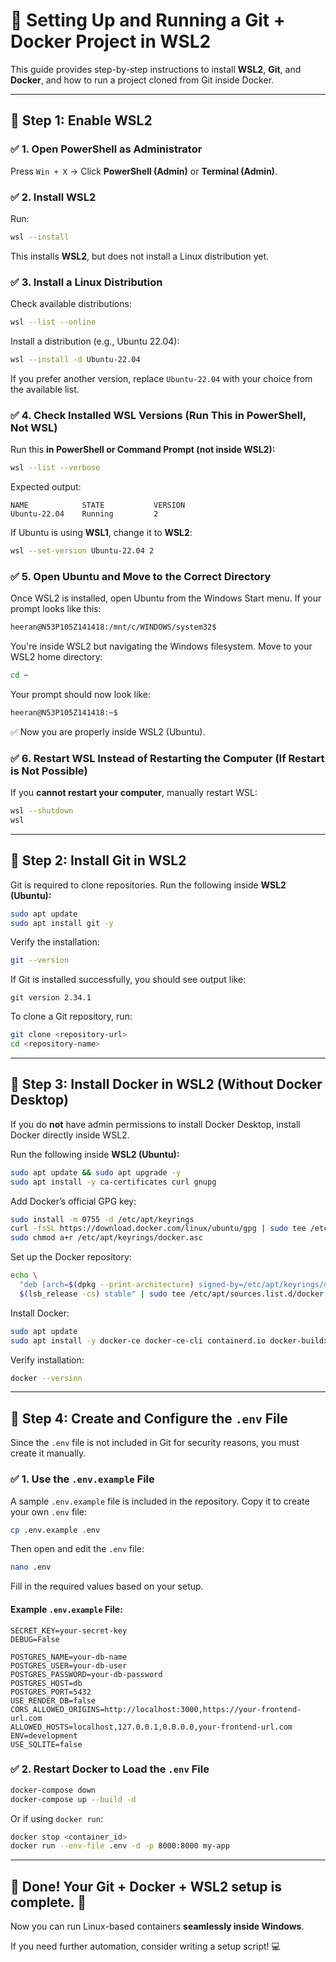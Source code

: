 # 🚀 Setting Up and Running a Git + Docker Project in WSL2

This guide provides step-by-step instructions to install **WSL2**, **Git**, and **Docker**, and how to run a project cloned from Git inside Docker.

---

## **🔹 Step 1: Enable WSL2**

### ✅ **1. Open PowerShell as Administrator**
Press `Win + X` → Click **PowerShell (Admin)** or **Terminal (Admin)**.

### ✅ **2. Install WSL2**
Run:
```sh
wsl --install
```
This installs **WSL2**, but does not install a Linux distribution yet.

### ✅ **3. Install a Linux Distribution**
Check available distributions:
```sh
wsl --list --online
```
Install a distribution (e.g., Ubuntu 22.04):
```sh
wsl --install -d Ubuntu-22.04
```
If you prefer another version, replace `Ubuntu-22.04` with your choice from the available list.

### ✅ **4. Check Installed WSL Versions (Run This in PowerShell, Not WSL)**
Run this **in PowerShell or Command Prompt (not inside WSL2):**
```sh
wsl --list --verbose
```
Expected output:
```
NAME            STATE           VERSION
Ubuntu-22.04    Running         2
```
If Ubuntu is using **WSL1**, change it to **WSL2**:
```sh
wsl --set-version Ubuntu-22.04 2
```

### ✅ **5. Open Ubuntu and Move to the Correct Directory**
Once WSL2 is installed, open Ubuntu from the Windows Start menu. If your prompt looks like this:
```sh
heeran@N53P105Z141418:/mnt/c/WINDOWS/system32$
```
You're inside WSL2 but navigating the Windows filesystem. Move to your WSL2 home directory:
```sh
cd ~
```
Your prompt should now look like:
```sh
heeran@N53P105Z141418:~$
```
✅ Now you are properly inside WSL2 (Ubuntu).

### ✅ **6. Restart WSL Instead of Restarting the Computer** (If Restart is Not Possible)
If you **cannot restart your computer**, manually restart WSL:
```sh
wsl --shutdown
wsl
```

---

## **🔹 Step 2: Install Git in WSL2**

Git is required to clone repositories. Run the following inside **WSL2 (Ubuntu):**
```sh
sudo apt update
sudo apt install git -y
```
Verify the installation:
```sh
git --version
```
If Git is installed successfully, you should see output like:
```
git version 2.34.1
```

To clone a Git repository, run:
```sh
git clone <repository-url>
cd <repository-name>
```

---

## **🔹 Step 3: Install Docker in WSL2 (Without Docker Desktop)**
If you do **not** have admin permissions to install Docker Desktop, install Docker directly inside WSL2.

Run the following inside **WSL2 (Ubuntu):**
```sh
sudo apt update && sudo apt upgrade -y
sudo apt install -y ca-certificates curl gnupg
```
Add Docker’s official GPG key:
```sh
sudo install -m 0755 -d /etc/apt/keyrings
curl -fsSL https://download.docker.com/linux/ubuntu/gpg | sudo tee /etc/apt/keyrings/docker.asc > /dev/null
sudo chmod a+r /etc/apt/keyrings/docker.asc
```
Set up the Docker repository:
```sh
echo \
  "deb [arch=$(dpkg --print-architecture) signed-by=/etc/apt/keyrings/docker.asc] https://download.docker.com/linux/ubuntu \
  $(lsb_release -cs) stable" | sudo tee /etc/apt/sources.list.d/docker.list > /dev/null
```
Install Docker:
```sh
sudo apt update
sudo apt install -y docker-ce docker-ce-cli containerd.io docker-buildx-plugin docker-compose-plugin
```
Verify installation:
```sh
docker --version
```

---

## **🔹 Step 4: Create and Configure the `.env` File**
Since the `.env` file is not included in Git for security reasons, you must create it manually.

### ✅ **1. Use the `.env.example` File**
A sample `.env.example` file is included in the repository. Copy it to create your own `.env` file:
```sh
cp .env.example .env
```
Then open and edit the `.env` file:
```sh
nano .env
```
Fill in the required values based on your setup.

#### **Example `.env.example` File**:
```
SECRET_KEY=your-secret-key
DEBUG=False

POSTGRES_NAME=your-db-name
POSTGRES_USER=your-db-user
POSTGRES_PASSWORD=your-db-password
POSTGRES_HOST=db
POSTGRES_PORT=5432
USE_RENDER_DB=false
CORS_ALLOWED_ORIGINS=http://localhost:3000,https://your-frontend-url.com
ALLOWED_HOSTS=localhost,127.0.0.1,0.0.0.0,your-frontend-url.com
ENV=development
USE_SQLITE=false
```

### ✅ **2. Restart Docker to Load the `.env` File**
```sh
docker-compose down
docker-compose up --build -d
```
Or if using `docker run`:
```sh
docker stop <container_id>
docker run --env-file .env -d -p 8000:8000 my-app
```

---

## 🎯 **Done! Your Git + Docker + WSL2 setup is complete. 🚀**
Now you can run Linux-based containers **seamlessly inside Windows**.

If you need further automation, consider writing a setup script! 💻
